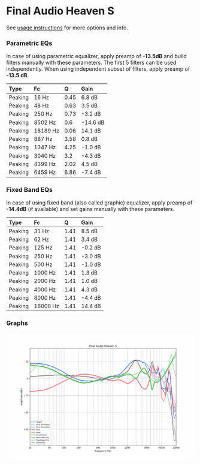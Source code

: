 # Final Audio Heaven S
See [usage instructions](https://github.com/jaakkopasanen/AutoEq#usage) for more options and info.

### Parametric EQs
In case of using parametric equalizer, apply preamp of **-13.5dB** and build filters manually
with these parameters. The first 5 filters can be used independently.
When using independent subset of filters, apply preamp of **-13.5 dB**.

| Type    | Fc       |    Q | Gain     |
|:--------|:---------|:-----|:---------|
| Peaking | 16 Hz    | 0.45 | 6.8 dB   |
| Peaking | 48 Hz    | 0.63 | 3.5 dB   |
| Peaking | 250 Hz   | 0.73 | -3.2 dB  |
| Peaking | 8502 Hz  | 0.6  | -14.6 dB |
| Peaking | 18189 Hz | 0.06 | 14.1 dB  |
| Peaking | 887 Hz   | 3.58 | 0.8 dB   |
| Peaking | 1347 Hz  | 4.25 | -1.0 dB  |
| Peaking | 3040 Hz  | 3.2  | -4.3 dB  |
| Peaking | 4399 Hz  | 2.02 | 4.5 dB   |
| Peaking | 6459 Hz  | 6.86 | -7.4 dB  |

### Fixed Band EQs
In case of using fixed band (also called graphic) equalizer, apply preamp of **-14.4dB**
(if available) and set gains manually with these parameters.

| Type    | Fc       |    Q | Gain    |
|:--------|:---------|:-----|:--------|
| Peaking | 31 Hz    | 1.41 | 8.5 dB  |
| Peaking | 62 Hz    | 1.41 | 3.4 dB  |
| Peaking | 125 Hz   | 1.41 | -0.2 dB |
| Peaking | 250 Hz   | 1.41 | -3.0 dB |
| Peaking | 500 Hz   | 1.41 | -1.0 dB |
| Peaking | 1000 Hz  | 1.41 | 1.3 dB  |
| Peaking | 2000 Hz  | 1.41 | 1.0 dB  |
| Peaking | 4000 Hz  | 1.41 | 4.3 dB  |
| Peaking | 8000 Hz  | 1.41 | -4.4 dB |
| Peaking | 16000 Hz | 1.41 | 14.4 dB |

### Graphs
![](./Final%20Audio%20Heaven%20S.png)